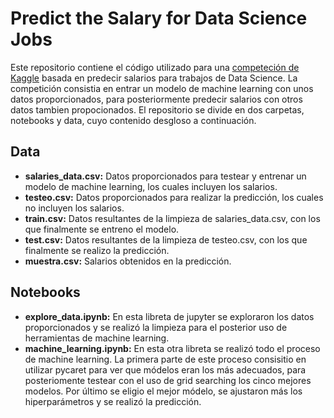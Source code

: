 # Predict the Salary for Data Science Jobs

Este repositorio contiene el código utilizado para una [competeción de Kaggle](https://www.kaggle.com/competitions/predict-salary-for-data-science-jobs) basada en predecir salarios para trabajos de Data Science. La competición consistia en entrar un modelo de machine learning con unos datos proporcionados, para posteriormente predecir salarios con otros datos tambien propocionados. El repositorio se divide en dos carpetas, notebooks y data, cuyo contenido desgloso a continuación.

## Data
* **salaries_data.csv:** Datos proporcionados para testear y entrenar un modelo de machine learning, los cuales incluyen los salarios.
* **testeo.csv:** Datos proporcionados para realizar la predicción, los cuales no incluyen los salarios.
* **train.csv:** Datos resultantes de la limpieza de salaries_data.csv, con los que finalmente se entreno el modelo.
* **test.csv:** Datos resultantes de la limpieza de testeo.csv, con los que finalmente se realizo la predicción.
* **muestra.csv:** Salarios obtenidos en la predicción.

## Notebooks
* **explore_data.ipynb:** En esta libreta de jupyter se exploraron los datos proporcionados y se realizó la limpieza para el posterior uso de herramientas de machine learning.
* **machine_learning.ipynb:** En esta otra libreta se realizó todo el proceso de machine learning. La primera parte de este proceso consisitio en utilizar pycaret para ver que módelos eran los más adecuados, para posteriomente testear con el uso de grid searching los cinco mejores modelos. Por último se eligio el mejor módelo, se ajustaron más los hiperparámetros y se realizó la predicción.